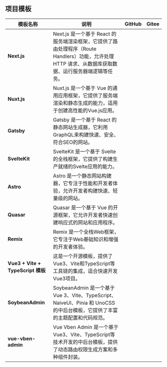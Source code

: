 ## 项目模板

| 模板名称                          | 说明                                                         | GitHub | Gitee |
| --------------------------------- | ------------------------------------------------------------ | ------ | ----- |
| **Next.js**                       | Next.js 是一个基于 React 的服务端渲染框架，它提供了路由处理程序（Route Handlers）功能，允许处理 HTTP 请求、从数据库获取数据、运行服务器端逻辑等任务。 |        |       |
| **Nuxt.js**                       | Nuxt.js 是一个基于 Vue 的通用应用框架，它提供了服务端渲染和静态生成的能力，适用于创建高性能的Vue.js应用。 |        |       |
| **Gatsby**                        | Gatsby 是一个基于 React 的静态网站生成器，它利用GraphQL来构建快速、安全、符合SEO的网站。 |        |       |
| **SvelteKit**                     | SvelteKit 是一个基于 Svelte 的全栈框架，它提供了构建生产就绪的Svelte应用的能力。 |        |       |
| **Astro**                         | Astro 是一个静态网站构建器，它专注于性能和开发者体验，允许开发者构建快速、轻量级的网站。 |        |       |
| **Quasar**                        | Quasar 是一个基于 Vue 的开源框架，它允许开发者快速创建响应式的网站和应用程序。 |        |       |
| **Remix**                         | Remix 是一个全栈Web框架，它专注于Web基础知识和增强的开发者体验。 |        |       |
| **Vue3 + Vite + TypeScript 模板** | 这是一个开源模板，提供了Vue3、Vite和TypeScript等工具链的集成，适合快速开发Vue3项目。 |        |       |
| **SoybeanAdmin**                  | SoybeanAdmin 是一个基于 Vue 3、Vite、TypeScript、NaiveUI、Pinia 和 UnoCSS 的中后台模板，它提供了丰富的主题配置和代码规范。 |        |       |
| **vue-vben-admin**                | Vue Vben Admin 是一个基于 Vue3、Vite、TypeScript等技术开发的中后台模板，提供了动态路由权限生成方案和多种组件封装。 |        |       |


